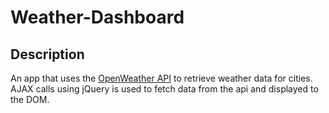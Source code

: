 # Weather-Dashboard

## Description
An app that uses the [OpenWeather API](https://openweathermap.org/api) to retrieve weather data for cities. AJAX calls using jQuery is used to fetch data from the api and displayed to the DOM.

